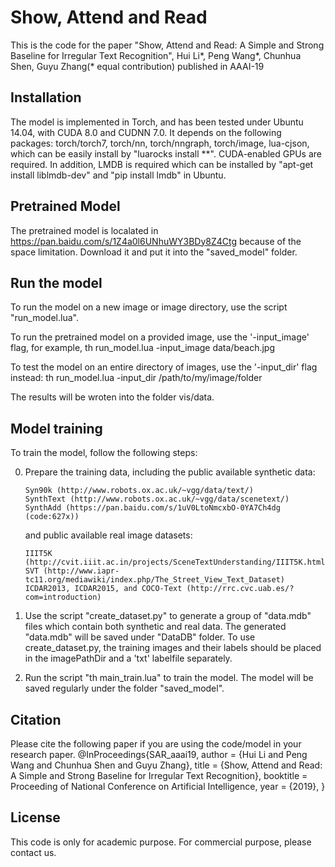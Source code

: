 # Show, Attend and Read

This is the code for the paper
"Show, Attend and Read: A Simple and Strong Baseline for Irregular Text Recognition",
Hui Li*, Peng Wang*, Chunhua Shen, Guyu Zhang(* equal contribution) 
published in AAAI-19

## Installation

The model is implemented in Torch, and has been tested under Ubuntu 14.04, with CUDA 8.0 and CUDNN 7.0.
It depends on the following packages: torch/torch7, torch/nn, torch/nngraph, torch/image, lua-cjson, which can be easily install by "luarocks install **". CUDA-enabled GPUs are required. In addition, LMDB is required which can be installed by "apt-get install liblmdb-dev" and "pip install lmdb" in Ubuntu.

## Pretrained Model

The pretrained model is localated in https://pan.baidu.com/s/1Z4a0l6UNhuWY3BDy8Z4Ctg because of the space limitation. Download it and put it into the "saved_model" folder.


## Run the model

To run the model on a new image or image directory, use the script "run_model.lua". 

To run the pretrained model on a provided image, use the '-input_image' flag, for example,
	th run_model.lua -input_image data/beach.jpg
	
To test the model on an entire directory of images, use the '-input_dir' flag instead:
	th run_model.lua -input_dir /path/to/my/image/folder
	
The results will be wroten into the folder vis/data.


## Model training

To train the model, follow the following steps:

0. Prepare the training data, including the public available synthetic data:
    ```
    Syn90k (http://www.robots.ox.ac.uk/~vgg/data/text/)
    SynthText (http://www.robots.ox.ac.uk/~vgg/data/scenetext/)
    SynthAdd (https://pan.baidu.com/s/1uV0LtoNmcxbO-0YA7Ch4dg  (code:627x))
    ```
    and public available real image datasets:
    ```
    IIIT5K (http://cvit.iiit.ac.in/projects/SceneTextUnderstanding/IIIT5K.html)
    SVT (http://www.iapr-tc11.org/mediawiki/index.php/The_Street_View_Text_Dataset)
    ICDAR2013, ICDAR2015, and COCO-Text (http://rrc.cvc.uab.es/?com=introduction)
    ```

0. Use the script "create_dataset.py" to generate a group of "data.mdb" files which contain both synthetic and real data. The generated "data.mdb" will be saved under "DataDB" folder. To use create_dataset.py, the training images and their labels should be placed in the imagePathDir and a 'txt' labelfile separately.

0. Run the script "th main_train.lua" to train the model. The model will be saved regularly under the folder "saved_model".


## Citation

Please cite the following paper if you are using the code/model in your research paper.
@InProceedings{SAR_aaai19,
	author = {Hui Li and Peng Wang and Chunhua Shen and Guyu Zhang},
	title = {Show, Attend and Read: A Simple and Strong Baseline for Irregular Text Recognition},
	booktitle = Proceeding of National Conference on Artificial Intelligence,
	year = {2019},
} 



## License

This code is only for academic purpose. For commercial purpose, please contact us.

